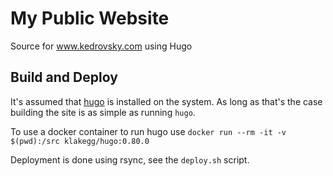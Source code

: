# My Public Website

Source for www.kedrovsky.com using Hugo

## Build and Deploy

It's assumed that [hugo](https://gohugo.io/) is installed on the system. As long as that's the case building the site is as simple as running ```hugo```.

To use a docker container to run hugo use ```docker run --rm -it -v $(pwd):/src klakegg/hugo:0.80.0```

Deployment is done using rsync, see the ```deploy.sh``` script.


